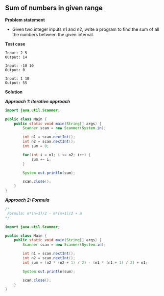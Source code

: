 ## Sum of numbers in given range

**Problem statement**

- Given two integer inputs n1 and n2, write a program to find the sum of all the numbers between the given interval.

**Test case**

```
Input: 2 5
Output: 14

Input: -10 10
Output: 0

Input: 1 10
Output: 55
```

**Solution**

_**Approach 1: Iterative approach**_

```java
import java.util.Scanner;

public class Main {
	public static void main(String[] args) {
		Scanner scan = new Scanner(System.in);

		int n1 = scan.nextInt();
		int n2 = scan.nextInt();
		int sum = 0;

		for(int i = n1; i <= n2; i++) {
			sum += i;
		}

		System.out.println(sum);

		scan.close();
	}
}
```

_**Approach 2: Formula**_

```java
/*
 Formula: n*(n+1)/2 - m*(m+1)/2 + m
*/

import java.util.Scanner;

public class Main {
	public static void main(String[] args) {
		Scanner scan = new Scanner(System.in);

		int n1 = scan.nextInt();
		int n2 = scan.nextInt();
		int sum = (n2 * (n2 + 1) / 2) - (n1 * (n1 + 1) / 2) + n1;

		System.out.println(sum);

		scan.close();
	}
}
```
